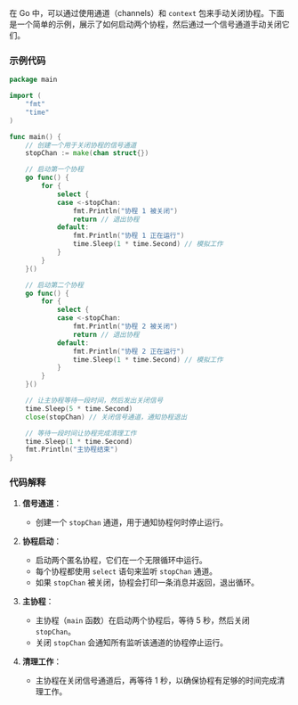 在 Go 中，可以通过使用通道（channels）和 `context` 包来手动关闭协程。下面是一个简单的示例，展示了如何启动两个协程，然后通过一个信号通道手动关闭它们。

### 示例代码

```go
package main

import (
	"fmt"
	"time"
)

func main() {
	// 创建一个用于关闭协程的信号通道
	stopChan := make(chan struct{})

	// 启动第一个协程
	go func() {
		for {
			select {
			case <-stopChan:
				fmt.Println("协程 1 被关闭")
				return // 退出协程
			default:
				fmt.Println("协程 1 正在运行")
				time.Sleep(1 * time.Second) // 模拟工作
			}
		}
	}()

	// 启动第二个协程
	go func() {
		for {
			select {
			case <-stopChan:
				fmt.Println("协程 2 被关闭")
				return // 退出协程
			default:
				fmt.Println("协程 2 正在运行")
				time.Sleep(1 * time.Second) // 模拟工作
			}
		}
	}()

	// 让主协程等待一段时间，然后发出关闭信号
	time.Sleep(5 * time.Second)
	close(stopChan) // 关闭信号通道，通知协程退出

	// 等待一段时间让协程完成清理工作
	time.Sleep(1 * time.Second)
	fmt.Println("主协程结束")
}
```

### 代码解释

1. **信号通道**：
    - 创建一个 `stopChan` 通道，用于通知协程何时停止运行。

2. **协程启动**：
    - 启动两个匿名协程，它们在一个无限循环中运行。
    - 每个协程都使用 `select` 语句来监听 `stopChan` 通道。
    - 如果 `stopChan` 被关闭，协程会打印一条消息并返回，退出循环。

3. **主协程**：
    - 主协程（`main` 函数）在启动两个协程后，等待 5 秒，然后关闭 `stopChan`。
    - 关闭 `stopChan` 会通知所有监听该通道的协程停止运行。

4. **清理工作**：
    - 主协程在关闭信号通道后，再等待 1 秒，以确保协程有足够的时间完成清理工作。
